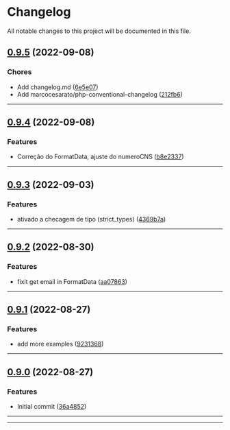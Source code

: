 <!--- BEGIN HEADER -->
# Changelog

All notable changes to this project will be documented in this file.
<!--- END HEADER -->

## [0.9.5](https://github.com/gilcleis/search-cns/compare/0.9.4...0.9.5) (2022-09-08)

### Chores

* Add changelog.md ([6e5e07](https://github.com/gilcleis/search-cns/commit/6e5e07cb0e0a19f98e108e33864b7eb95b75ebcf))
* Add marcocesarato/php-conventional-changelog ([212fb6](https://github.com/gilcleis/search-cns/commit/212fb6adedf822e4c1df8e16c685d9485bf9f703))


---

## [0.9.4](https://github.com/gilcleis/search-cns/compare/0.9.3...0.9.4) (2022-09-08)

### Features
* Correção do FormatData, ajuste do numeroCNS ([b8e2337](https://github.com/gilcleis/search-cns/commit/b8e233746d35171bca28f862303fce7a726863a1))
---
## [0.9.3](https://github.com/gilcleis/search-cns/compare/0.9.2...0.9.3) (2022-09-03)

### Features
* ativado a checagem de tipo (strict_types) ([4369b7a](https://github.com/gilcleis/search-cns/commit/4369b7a8954e81879912512f76f943751958e1bd))
---
## [0.9.2](https://github.com/gilcleis/search-cns/compare/0.9.1...0.9.2) (2022-08-30)

### Features
* fixit get email in FormatData ([aa07863]((https://github.com/gilcleis/search-cns/commit/aa07863376d5ea9c63bbf1cf45c661b63851ad88)))
---
## [0.9.1](https://github.com/gilcleis/search-cns/compare/0.9.0...0.9.2) (2022-08-27)

### Features
* add more examples ([9231368]((https://github.com/gilcleis/search-cns/commit/231368de4b38820f150b092d694d505e7bcab54)))
---
## [0.9.0]() (2022-08-27)

### Features
* Initial commit ([36a4852]((https://github.com/gilcleis/search-cns/commit/36a4852c1012dd1583075268b275607eb13ffadb)))
---


---

